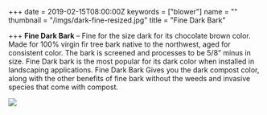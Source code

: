 +++
date = 2019-02-15T08:00:00Z
keywords = ["blower"]
name = ""
thumbnail = "/imgs/dark-fine-resized.jpg"
title = "Fine Dark Bark"

+++
**Fine Dark Bark** – Fine for the size dark for its chocolate brown color. Made for 100% virgin fir tree bark native to the northwest, aged for consistent color. The bark is screened and processes to be 5/8” minus in size. Fine Dark bark is the most popular for its dark color when installed in landscaping applications. Fine Dark Bark Gives you the dark compost color, along with the other benefits of fine bark without the weeds and invasive species that come with compost.

![](/imgs/dark-fine-resized.jpg)
